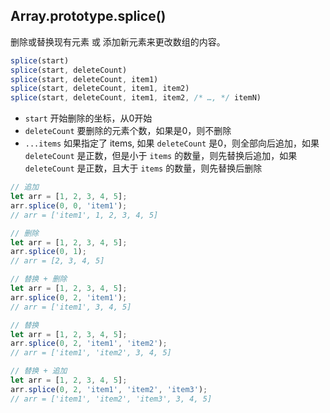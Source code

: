 ## Array.prototype.splice()
删除或替换现有元素 或 添加新元素来更改数组的内容。

```js
splice(start)
splice(start, deleteCount)
splice(start, deleteCount, item1)
splice(start, deleteCount, item1, item2)
splice(start, deleteCount, item1, item2, /* …, */ itemN)
```
* `start` 开始删除的坐标，从0开始
* `deleteCount` 要删除的元素个数，如果是0，则不删除
* `...items` 如果指定了 items, 如果 `deleteCount` 是0，则全部向后追加，如果 `deleteCount` 是正数，但是小于 `items` 的数量，则先替换后追加，如果 `deleteCount` 是正数，且大于 `items` 的数量，则先替换后删除

```js
// 追加
let arr = [1, 2, 3, 4, 5];
arr.splice(0, 0, 'item1');
// arr = ['item1', 1, 2, 3, 4, 5]

// 删除
let arr = [1, 2, 3, 4, 5];
arr.splice(0, 1);
// arr = [2, 3, 4, 5]

// 替换 + 删除
let arr = [1, 2, 3, 4, 5];
arr.splice(0, 2, 'item1');
// arr = ['item1', 3, 4, 5]

// 替换
let arr = [1, 2, 3, 4, 5];
arr.splice(0, 2, 'item1', 'item2');
// arr = ['item1', 'item2', 3, 4, 5]

// 替换 + 追加
let arr = [1, 2, 3, 4, 5];
arr.splice(0, 2, 'item1', 'item2', 'item3');
// arr = ['item1', 'item2', 'item3', 3, 4, 5]
```
